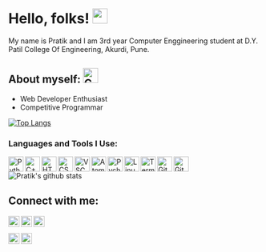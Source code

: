 # Hello, folks! <img src="https://raw.githubusercontent.com/MartinHeinz/MartinHeinz/master/wave.gif" width="30px">
My name is Pratik and I am 3rd year Computer Enggineering student at  D.Y. Patil College Of Engineering, Akurdi, Pune.

## About myself: <img src="https://www.iconfinder.com/data/icons/bitcoin-cryptocurrency-lavender-vol-2-1/512/cypherpunk-512.png" width="30" alt="Coder">

- Web Developer Enthusiast
- Competitive Programmar

[![Top Langs](https://github-readme-stats.vercel.app/api/top-langs/?username=pratik0903&layout=compact)](https://github.com/pratik0903/github-readme-stats)

### Languages and Tools I Use:
<img src="https://www.iconfinder.com/data/icons/logos-and-brands/512/267_Python_logo-512.png" width="30" alt="Python" align="left">
<img src="https://img.icons8.com/color/452/c-plus-plus-logo.png" width="30" alt="C++" align="left">
<img src="https://mpng.subpng.com/20180330/owe/kisspng-html-logo-world-wide-web-consortium-coding-5abed048b59401.6404065315224546007438.jpg" width="30" alt="HTML5" align="left">
<img src="https://cdn.iconscout.com/icon/free/png-256/css-37-226088.png" width="30" alt="CSS" align="left">
<img src="https://cdn.worldvectorlogo.com/logos/visual-studio-code.svg" width="30" alt="VSCode" align="left">
<img src="https://pngimage.net/wp-content/uploads/2018/05/atom-icon-png.png" width="30" alt="Atom" align="left">
<img src="https://upload.wikimedia.org/wikipedia/commons/thumb/a/a1/PyCharm_Logo.svg/1024px-PyCharm_Logo.svg.png" width="30" alt="Pycharm" align="left">
<img src="https://cdn.iconscout.com/icon/free/png-512/linux-17-570099.png" width="30" alt="Linux" align="left">
<img src="https://www.iconfinder.com/data/icons/iready-multimedia-vol-2/28/001_053_app_window_terminal_command1x-512.png" width="30" alt="Terminal" align="left">
<img src="https://upload.wikimedia.org/wikipedia/commons/thumb/3/3f/Git_icon.svg/1024px-Git_icon.svg.png" width="30" alt="Git" align="left">
<img src="https://github.githubassets.com/images/modules/logos_page/GitHub-Mark.png" width="30" alt="Git" align="left">


![Pratik's github stats](https://github-readme-stats.vercel.app/api?username=pratik0903&show_icons=true&theme=radical)


## Connect with me:
[<img align="left" alt="LinkedIn" width="22px" src="https://www.iconfinder.com/data/icons/popular-social-media-flat/48/Popular_Social_Media-22-512.png" />][linkedin]
[<img align="left" alt="Instagram " width="22px" src="https://i.pinimg.com/736x/c8/95/2d/c8952d6e421a83d298a219edee783167.jpg" />][instagram]
[<img align="left" alt="Twitter" width="22px" src="https://cdn.iconscout.com/icon/free/png-256/twitter-213-569318.png" />][twitter]
<br>
<br>
[<img align="left" alt="Instagram" width="22px" src="https://icon2.cleanpng.com/20180826/kgh/kisspng-logo-hackerrank-where-s-weed-java-portable-network-plinth-sponsors-5b8343396cb8c0.1367991515353290814453.jpg" />][hackerrank]
[<img align="left" alt="Codechef" width="22px" src="https://i.pinimg.com/originals/c5/d9/fc/c5d9fc1e18bcf039f464c2ab6cfb3eb6.jpg" />][Codechef]


[twitter]: https://twitter.com/barve_pratik_09
[instagram]: https://instagram.com/09_pratik_
[linkedin]: https://www.linkedin.com/in/pratik-barve-0903
[hackerrank]: https://www.hackerrank.com/pratik_0903
[codechef]: https://www.codechef.com/users/pratik_0903
